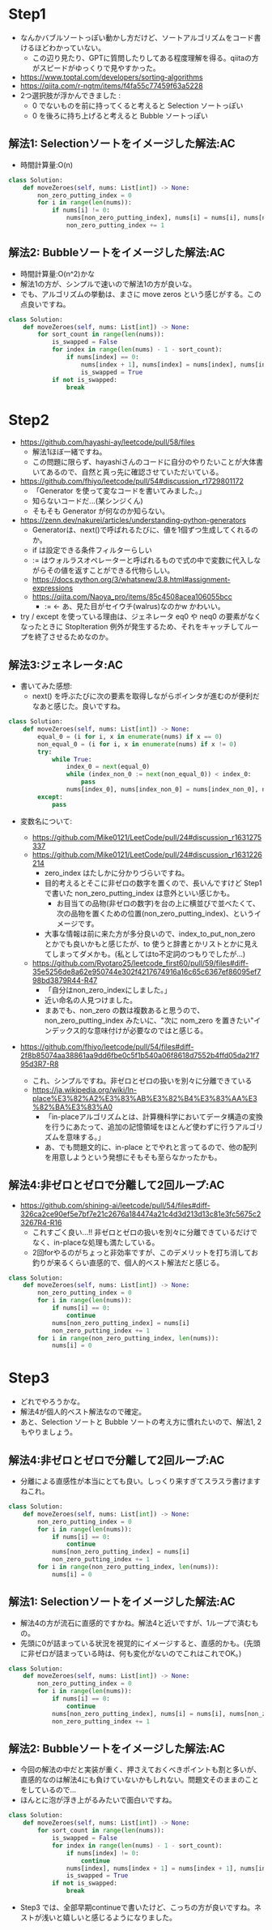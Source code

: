 # Step1
 - なんかバブルソートっぽい動かし方だけど、ソートアルゴリズムをコード書けるほどわかっていない。
   - この辺り見たり、GPTに質問したりしてある程度理解を得る。qiitaの方がスピードがゆっくりで見やすかった。
 - https://www.toptal.com/developers/sorting-algorithms
 - https://qiita.com/r-ngtm/items/f4fa55c77459f63a5228
 - 2つ選択肢が浮かんできました : 
   - 0 でないものを前に持ってくると考えると Selection ソートっぽい
   - 0 を後ろに持ち上げると考えると Bubble ソートっぽい
## 解法1: Selectionソートをイメージした解法:AC
 - 時間計算量:O(n)
```py
class Solution:
    def moveZeroes(self, nums: List[int]) -> None:
        non_zero_putting_index = 0
        for i in range(len(nums)):
            if nums[i] != 0:
                nums[non_zero_putting_index], nums[i] = nums[i], nums[non_zero_putting_index]
                non_zero_putting_index += 1
```

## 解法2: Bubbleソートをイメージした解法:AC
 - 時間計算量:O(n^2)かな
 - 解法1の方が、シンプルで速いので解法1の方が良いな。
 - でも、アルゴリズムの挙動は、まさに move zeros という感じがする。この点良いですね。
```py
class Solution:
    def moveZeroes(self, nums: List[int]) -> None:
        for sort_count in range(len(nums)):
            is_swapped = False
            for index in range(len(nums) - 1 - sort_count):
                if nums[index] == 0:
                    nums[index + 1], nums[index] = nums[index], nums[index + 1]
                    is_swapped = True
            if not is_swapped:
                break
```

# Step2
 - https://github.com/hayashi-ay/leetcode/pull/58/files
   - 解法1ほぼ一緒ですね。
   - この問題に限らず、hayashiさんのコードに自分のやりたいことが大体書いてあるので、自然と真っ先に確認させていただいている。
 - https://github.com/fhiyo/leetcode/pull/54#discussion_r1729801172
   - 「Generator を使って変なコードを書いてみました。」
   - 知らないコードだ...(某シンジくん) 
   - そもそも Generator が何なのか知らない。
 - https://zenn.dev/nakurei/articles/understanding-python-generators
   - Generatorは、next()で呼ばれるたびに、値を1個ずつ生成してくれるのか。
   - if は設定できる条件フィルターらしい
   - := はウォルラスオペレーターと呼ばれるもので式の中で変数に代入しながらその値を返すことができる代物らしい。
   - https://docs.python.org/3/whatsnew/3.8.html#assignment-expressions
   - https://qiita.com/Naoya_pro/items/85c4508acea106055bcc
      - :=   <- あ、見た目がセイウチ(walrus)なのかw かわいい。
 - try / except を使っている理由は、ジェネレータ eq0 や neq0 の要素がなくなったときに StopIteration 例外が発生するため、それをキャッチしてループを終了させるためなのか。
## 解法3:ジェネレータ:AC
 - 書いてみた感想:
   - next() を呼ぶたびに次の要素を取得しながらポインタが進むのが便利だなあと感じた。良いですね。
```py
class Solution:
    def moveZeroes(self, nums: List[int]) -> None:
        equal_0 = (i for i, x in enumerate(nums) if x == 0)
        non_equal_0 = (i for i, x in enumerate(nums) if x != 0)
        try:
            while True:
                index_0 = next(equal_0)
                while (index_non_0 := next(non_equal_0)) < index_0:
                    pass
                nums[index_0], nums[index_non_0] = nums[index_non_0], nums[index_0] 
        except:
            pass
```

 - 変数名について:
   - https://github.com/Mike0121/LeetCode/pull/24#discussion_r1631275337
   - https://github.com/Mike0121/LeetCode/pull/24#discussion_r1631226214
       - zero_index はたしかに分かりづらいですね。
       - 目的考えるとそこに非ゼロの数字を置くので、長いんですけど Step1 で書いた non_zero_putting_index は意外といい感じかも。
           - お目当ての品物(非ゼロの数字)を台の上に横並びで並べたくて、次の品物を置くための位置(non_zero_putting_index)、というイメージです。
       - 大事な情報は前に来た方が多分良いので、index_to_put_non_zero とかでも良いかもと感じたが、to 使うと辞書とかリストとかに見えてしまってダメかも。(私としてはto不定詞のつもりでしたが...)
   - https://github.com/Ryotaro25/leetcode_first60/pull/59/files#diff-35e5256de8a62e950744e302f4217674916a16c65c6367ef86095ef798bd3879R44-R47
       - 「自分はnon_zero_indexにしました。」
       - 近い命名の人見つけました。
       - まあでも、non_zero の数は複数あると思うので、non_zero_putting_index みたいに、"次に nom_zero を置きたい"インデックス的な意味付けが必要なのではと感じる。

 - https://github.com/fhiyo/leetcode/pull/54/files#diff-2f8b85074aa38861aa9dd6fbe0c5f1b540a06f8618d7552b4ffd05da21f795d3R7-R8
   - これ、シンプルですね。非ゼロとゼロの扱いを別々に分離できている
   - https://ja.wikipedia.org/wiki/In-place%E3%82%A2%E3%83%AB%E3%82%B4%E3%83%AA%E3%82%BA%E3%83%A0
       - 「in-placeアルゴリズムとは、計算機科学においてデータ構造の変換を行うにあたって、追加の記憶領域をほとんど使わずに行うアルゴリズムを意味する。」
       - あ、でも問題文的に、in-place とでやれと言ってるので、他の配列を用意しようという発想にそもそも至らなかったかも。
## 解法4:非ゼロとゼロで分離して2回ループ:AC
 - https://github.com/shining-ai/leetcode/pull/54/files#diff-326ca2ce90ef5e7bf7e21c2676a184474a21c4d3d213d13c81e3fc5675c23267R4-R16
   - これすごく良い...!! 非ゼロとゼロの扱いを別々に分離できているだけでなく、in-placeな処理も満たしている。
   - 2回forやるのがちょっと非効率ですが、このデメリットを打ち消してお釣りが来るくらい直感的で、個人的ベスト解法だと感じる。
```py
class Solution:
    def moveZeroes(self, nums: List[int]) -> None:
        non_zero_putting_index = 0
        for i in range(len(nums)):
            if nums[i] == 0:
                continue
            nums[non_zero_putting_index] = nums[i]
            non_zero_putting_index += 1
        for i in range(non_zero_putting_index, len(nums)):
            nums[i] = 0
```

# Step3
 - どれでやろうかな。
 - 解法4が個人的ベスト解法なので確定。
 - あと、Selection ソートと Bubble ソートの考え方に慣れたいので、解法1, 2もやりましょう。
## 解法4:非ゼロとゼロで分離して2回ループ:AC
 - 分離による直感性が本当にとても良い。しっくり来すぎてスラスラ書けますねこれ。
```py
class Solution:
    def moveZeroes(self, nums: List[int]) -> None:
        non_zero_putting_index = 0
        for i in range(len(nums)):
            if nums[i] == 0:
                continue
            nums[non_zero_putting_index] = nums[i]
            non_zero_putting_index += 1
        for i in range(non_zero_putting_index, len(nums)):
            nums[i] = 0
```

## 解法1: Selectionソートをイメージした解法:AC
 - 解法4の方が流石に直感的ですかね。解法4と近いですが、1ループで済むもの。
 - 先頭に0が詰まっている状況を視覚的にイメージすると、直感的かも。(先頭に非ゼロが詰まっている時は、何も変化がないのでこれはこれでOK。)
```py
class Solution:
    def moveZeroes(self, nums: List[int]) -> None:
        non_zero_putting_index = 0
        for i in range(len(nums)):
            if nums[i] == 0:
                continue
            nums[non_zero_putting_index], nums[i] = nums[i], nums[non_zero_putting_index]
            non_zero_putting_index += 1
```

## 解法2: Bubbleソートをイメージした解法:AC
 - 今回の解法の中だと実装が重く、押さえておくべきポイントも割と多いが、直感的なのは解法4にも負けていないかもしれない。問題文そのままのことをしているので...
 - ほんとに泡が浮き上がるみたいで面白いですね。
```py
class Solution:
    def moveZeroes(self, nums: List[int]) -> None:
        for sort_count in range(len(nums)):
            is_swapped = False
            for index in range(len(nums) - 1 - sort_count):
                if nums[index] != 0:
                    continue
                nums[index], nums[index + 1] = nums[index + 1], nums[index]
                is_swapped = True
            if not is_swapped:
                break
```
 - Step3 では、全部早期continueで書いたけど、こっちの方が良いですね。ネストが浅いと嬉しいと感じるようになりました。
